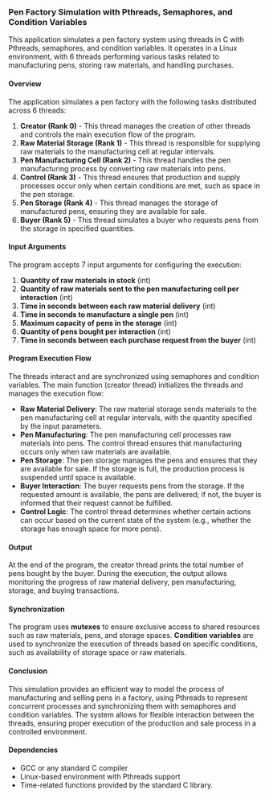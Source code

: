 ### Pen Factory Simulation with Pthreads, Semaphores, and Condition Variables

This application simulates a pen factory system using threads in C with Pthreads, semaphores, and condition variables.
It operates in a Linux environment, with 6 threads performing various tasks related to manufacturing pens, storing raw materials, and handling purchases.

#### Overview
The application simulates a pen factory with the following tasks distributed across 6 threads:

1. **Creator (Rank 0)** - This thread manages the creation of other threads and controls the main execution flow of the program.
2. **Raw Material Storage (Rank 1)** - This thread is responsible for supplying raw materials to the manufacturing cell at regular intervals.
3. **Pen Manufacturing Cell (Rank 2)** - This thread handles the pen manufacturing process by converting raw materials into pens.
4. **Control (Rank 3)** - This thread ensures that production and supply processes occur only when certain conditions are met, such as space in the pen storage.
5. **Pen Storage (Rank 4)** - This thread manages the storage of manufactured pens, ensuring they are available for sale.
6. **Buyer (Rank 5)** - This thread simulates a buyer who requests pens from the storage in specified quantities.

#### Input Arguments
The program accepts 7 input arguments for configuring the execution:

1. **Quantity of raw materials in stock** (int)
2. **Quantity of raw materials sent to the pen manufacturing cell per interaction** (int)
3. **Time in seconds between each raw material delivery** (int)
4. **Time in seconds to manufacture a single pen** (int)
5. **Maximum capacity of pens in the storage** (int)
6. **Quantity of pens bought per interaction** (int)
7. **Time in seconds between each purchase request from the buyer** (int)

#### Program Execution Flow
The threads interact and are synchronized using semaphores and condition variables. The main function (creator thread) initializes the threads and manages the execution flow:

- **Raw Material Delivery**: The raw material storage sends materials to the pen manufacturing cell at regular intervals, with the quantity specified by the input parameters.
- **Pen Manufacturing**: The pen manufacturing cell processes raw materials into pens. The control thread ensures that manufacturing occurs only when raw materials are available.
- **Pen Storage**: The pen storage manages the pens and ensures that they are available for sale. If the storage is full, the production process is suspended until space is available.
- **Buyer Interaction**: The buyer requests pens from the storage. If the requested amount is available, the pens are delivered; if not, the buyer is informed that their request cannot be fulfilled.
- **Control Logic**: The control thread determines whether certain actions can occur based on the current state of the system (e.g., whether the storage has enough space for more pens).

#### Output
At the end of the program, the creator thread prints the total number of pens bought by the buyer. During the execution, the output allows monitoring the progress of raw material delivery, pen manufacturing, storage, and buying transactions.

#### Synchronization
The program uses **mutexes** to ensure exclusive access to shared resources such as raw materials, pens, and storage spaces. **Condition variables** are used to synchronize the execution of threads based on specific conditions, such as availability of storage space or raw materials.

#### Conclusion
This simulation provides an efficient way to model the process of manufacturing and selling pens in a factory, using Pthreads to represent concurrent processes and synchronizing them with semaphores and condition variables. The system allows for flexible interaction between the threads, ensuring proper execution of the production and sale process in a controlled environment.

#### Dependencies
- GCC or any standard C compiler
- Linux-based environment with Pthreads support
- Time-related functions provided by the standard C library.
